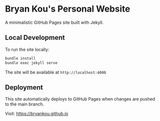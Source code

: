 # Bryan Kou's Personal Website

A minimalistic GitHub Pages site built with Jekyll.

## Local Development

To run the site locally:

```bash
bundle install
bundle exec jekyll serve
```

The site will be available at `http://localhost:4000`

## Deployment

This site automatically deploys to GitHub Pages when changes are pushed to the main branch.

Visit: https://bryankou.github.io
